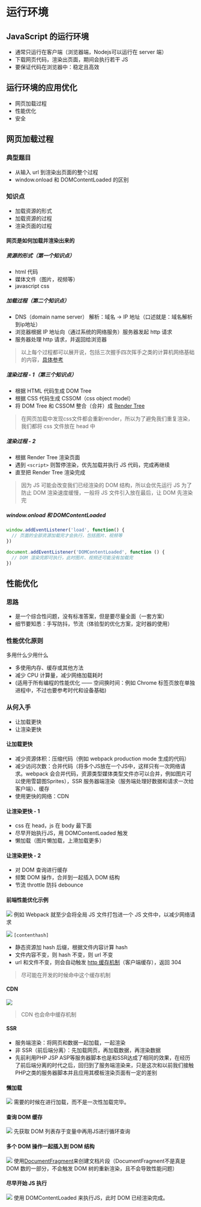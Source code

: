 # 运行环境
## JavaScript 的运行环境
- 通常只运行在客户端（浏览器端，Nodejs可以运行在 server 端）
- 下载网页代码，渲染出页面，期间会执行若干 JS
- 要保证代码在浏览器中：稳定且高效

## 运行环境的应用优化
- 网页加载过程
- 性能优化
- 安全

## 网页加载过程
### 典型题目
- 从输入 url 到渲染出页面的整个过程
- window.onload 和 DOMContentLoaded 的区别

### 知识点
- 加载资源的形式
- 加载资源的过程
- 渲染页面的过程

#### 网页是如何加载并渲染出来的
##### 资源的形式（第一个知识点）
- html 代码
- 媒体文件（图片，视频等）
- javascript css

##### 加载过程（第二个知识点）
- DNS（domain name server） 解析：域名 -> IP 地址（口述就是：域名解析到ip地址）
- 浏览器根据 IP 地址向（通过系统的网络服务）服务器发起 http 请求
- 服务器处理 http 请求，并返回给浏览器
> 以上每个过程都可以展开说，包括三次握手四次挥手之类的计算机网络基础的内容，[具体参考](https://hit-alibaba.github.io/interview/basic/network/TCP.html)

##### 渲染过程 - 1（第三个知识点）
- 根据 HTML 代码生成 DOM Tree
- 根据 CSS 代码生成 CSSOM（css object model）
- 将 DOM Tree 和 CSSOM 整合（合并）成 [Render Tree](https://developers.google.com/web/fundamentals/performance/critical-rendering-path/render-tree-construction?hl=zh-cn)
> 在网页加载中发现css文件都会重新render，所以为了避免我们重复渲染，我们都将 css 文件放在 head 中

##### 渲染过程 - 2
- 根据 Render Tree 渲染页面
- 遇到 `<script>` 则暂停渲染，优先加载并执行 JS 代码，完成再继续
- 直至把 Render Tree 渲染完成
> 因为 JS 可能会改变我们已经渲染的 DOM 结构，所以会优先运行 JS
> 为了防止 DOM 渲染速度缓慢，一般将 JS 文件引入放在最后，让 DOM 先渲染完

##### window.onload 和 DOMContentLoaded
```javascript
window.addEventListener('load', function() {
  // 页面的全部资源加载完才会执行，包括图片、视频等
})

document.addEventListener('DOMContentLoaded', function () {
  // DOM 渲染完即可执行，此时图片、视频还可能没有加载完
})
```

## 性能优化
### 思路
- 是一个综合性问题，没有标准答案，但是要尽量全面（一套方案）
- 细节要知悉：手写防抖，节流（体验型的优化方案，定时器的使用）

### 性能优化原则
多用什么少用什么
- 多使用内存、缓存或其他方法
- 减少 CPU 计算量，减少网络加载耗时
- (适用于所有编程的性能优化 —— 空间换时间：例如 Chrome 标签页放在单独进程中，不过也要参考时代和设备基础)

### 从何入手
- 让加载更快
- 让渲染更快
#### 让加载更快
- 减少资源体积：压缩代码（例如 webpack production mode 生成的代码）
- 减少访问次数：合并代码（将多个JS放在一个JS中，这样只有一次网络请求。webpack 会合并代码，资源类型媒体类型文件亦可以合并，例如图片可以使用雪碧图Sprites），SSR 服务器端渲染（服务端处理好数据和请求一次给客户端）、缓存
- 使用更快的网络：CDN

#### 让渲染更快 - 1
- css 在 head，js 在 body 最下面
- 尽早开始执行JS，用 DOMContentLoaded 触发
- 懒加载（图片懒加载，上滑加载更多）


#### 让渲染更快 - 2
- 对 DOM 查询进行缓存
- 频繁 DOM 操作，合并到一起插入 DOM 结构
- 节流 throttle 防抖 debounce


#### 前端性能优化示例
![](images/2020-04-08-12-39-30.png)
例如 Webpack 就至少会将全局 JS 文件打包进一个 JS 文件中，以减少网络请求

![](images/2020-04-08-12-40-43.png)
`[contenthash]`
- 静态资源加 hash 后缀，根据文件内容计算 hash
- 文件内容不变，则 hash 不变，则 url 不变
- url 和文件不变，则会自动触发 [http 缓存机制](https://developer.mozilla.org/zh-CN/docs/Web/HTTP/Caching_FAQ)（客户端缓存），返回 304
> 尽可能在开发的时候命中这个缓存机制


#### CDN
![](images/2020-04-08-14-16-21.png)
> CDN 也会命中缓存机制

#### SSR
- 服务端渲染：将网页和数据一起加载，一起渲染
- 非 SSR（前后端分离）：先加载网页，再加载数据，再渲染数据
- 先前利用PHP JSP ASP等服务器脚本也是和SSR达成了相同的效果，在经历了前后端分离的时代之后，回归到了服务端渲染来，只是这次和以前我们接触PHP之类的服务器脚本并且应用其模板渲染页面有一定的差别

#### 懒加载
![](images/2020-04-08-14-19-55.png)
需要的时候在进行加载，而不是一次性加载完毕。

#### 查询 DOM 缓存
![](images/2020-04-08-14-21-09.png)
先获取 DOM 列表存于变量中再用JS进行循环查询

#### 多个 DOM 操作一起插入到 DOM 结构
![](images/2020-04-08-14-22-42.png)
使用[DocumentFragment](https://developer.mozilla.org/zh-CN/docs/Web/API/DocumentFragment)来创建文档片段（DocumentFragment不是真是 DOM 数的一部分，不会触发 DOM 树的重新渲染，且不会导致性能问题）

#### 尽早开始 JS 执行
![](images/2020-04-08-14-25-20.png)
使用 DOMContentLoaded 来执行JS，此时 DOM 已经渲染完成。